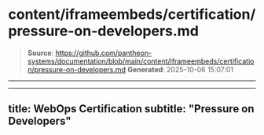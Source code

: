 # content/iframeembeds/certification/pressure-on-developers.md

> **Source**: https://github.com/pantheon-systems/documentation/blob/main/content/iframeembeds/certification/pressure-on-developers.md
> **Generated**: 2025-10-06 15:07:01

---

---
title: WebOps Certification
subtitle: "Pressure on Developers"
---

<Partial file="certification-guide/pressure-on-developers.md" />
